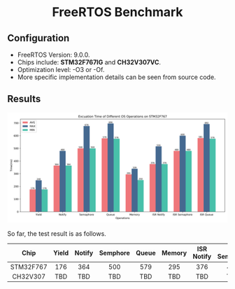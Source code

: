<div align="center">

# FreeRTOS Benchmark

</div>

## Configuration

- FreeRTOS Version: 9.0.0.
- Chips include: **STM32F767IG** and **CH32V307VC**.
- Optimization level: -O3 or -Of.
- More specific implementation details can be seen from source code.

## Results

<div align="center">

![STM32F767IG](./Figures/STM32F767.png)

</div>

So far, the test result is as follows.

|     Chip     | Yield | Notify | Semphore | Queue | Memory | ISR Notify | ISR Semphore | ISR Queue |
| :----------: | :---: | :----: | :------: | :---: | :----: | :--------: | :----------: | :-------: |
|  STM32F767   |  176  |  364   |   500    |  579  |  295   |    376     |     480      |    581    |
|  CH32V307    |  TBD  |  TBD   |   TBD    |  TBD  |  TBD   |    TBD     |     TBD      |    TBD    |